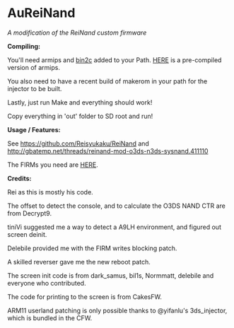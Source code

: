 # AuReiNand
*A modification of the ReiNand custom firmware*

**Compiling:**

You'll need armips and [bin2c](https://sourceforge.net/projects/bin2c/) added to your Path. [HERE](http://www91.zippyshare.com/v/ePGpjk9r/file.html) is a pre-compiled version of armips.

You also need to have a recent build of makerom in your path for the injector to be built.

Lastly, just run Make and everything should work!

Copy everything in 'out' folder to SD root and run!

**Usage / Features:**

See https://github.com/Reisyukaku/ReiNand and http://gbatemp.net/threads/reinand-mod-o3ds-n3ds-sysnand.411110

The FIRMs you need are [HERE](http://www99.zippyshare.com/v/kEIiQl0x/file.html).

**Credits:**
 
Rei as this is mostly his code.

The offset to detect the console, and to calculate the O3DS NAND CTR are from Decrypt9.

tiniVi suggested me a way to detect a A9LH environment, and figured out screen deinit.

Delebile provided me with the FIRM writes blocking patch.

A skilled reverser gave me the new reboot patch.

The screen init code is from dark_samus, bil1s, Normmatt, delebile and everyone who contributed.

The code for printing to the screen is from CakesFW.

ARM11 userland patching is only possible thanks to @yifanlu's 3ds_injector, which is bundled in the CFW.